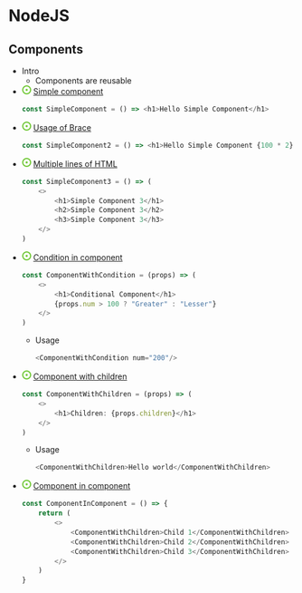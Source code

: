 # NodeJS
## Components
- Intro
    - Components are reusable
- ![](../../../-/1.png) [Simple component](../example/src/components/simple-component/SimpleComponent.jsx)
    ~~~js
    const SimpleComponent = () => <h1>Hello Simple Component</h1>
    ~~~
- ![](../../../-/1.png) [Usage of Brace](../example/src/components/simple-component/SimpleComponent2.jsx)
    ~~~js
    const SimpleComponent2 = () => <h1>Hello Simple Component {100 * 2}</h1>
    ~~~
- ![](../../../-/1.png) [Multiple lines of HTML](../example/src/components/simple-component/SimpleComponent3.jsx)
    ~~~js
    const SimpleComponent3 = () => (
        <>
            <h1>Simple Component 3</h1>
            <h2>Simple Component 3</h2>
            <h3>Simple Component 3</h3>
        </>
    )
    ~~~
- ![](../../../-/1.png) [Condition in component](../example/src/components/simple-component/ComponentWithCondition.jsx)
    ~~~js
    const ComponentWithCondition = (props) => (
        <>
            <h1>Conditional Component</h1>
            {props.num > 100 ? "Greater" : "Lesser"}
        </>
    )
    ~~~
    - Usage
        ~~~js
        <ComponentWithCondition num="200"/>
        ~~~
- ![](../../../-/1.png) [Component with children](../example/src/components/simple-component/ComponentWithChildren.jsx)
    ~~~js
    const ComponentWithChildren = (props) => (
        <>
            <h1>Children: {props.children}</h1>
        </>
    )
    ~~~
    - Usage
        ~~~js
        <ComponentWithChildren>Hello world</ComponentWithChildren>
        ~~~
- ![](../../../-/1.png) [Component in component](../example/src/components/simple-component/ComponentInComponent.jsx)
    ~~~js
    const ComponentInComponent = () => {
        return (
            <>
                <ComponentWithChildren>Child 1</ComponentWithChildren>
                <ComponentWithChildren>Child 2</ComponentWithChildren>
                <ComponentWithChildren>Child 3</ComponentWithChildren>
            </>
        )
    }
    ~~~